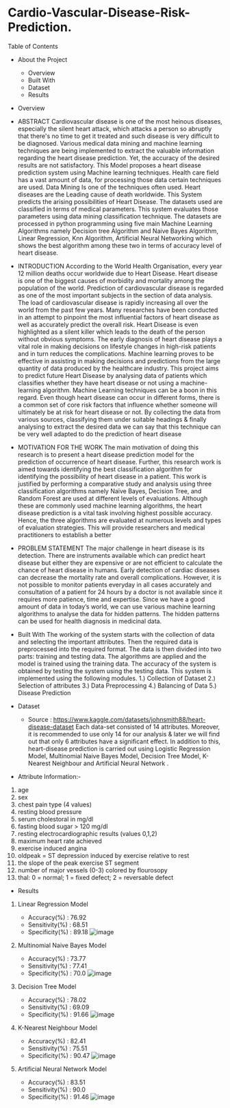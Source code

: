 # Cardio-Vascular-Disease-Risk-Prediction.
Table of Contents
* About the Project
  * Overview
  * Built With
  * Dataset
  * Results
  
* Overview

* ABSTRACT
Cardiovascular disease is one of the most heinous diseases, especially the silent
heart attack, which attacks a person so abruptly that there's no time to get it treated
and such disease is very difficult to be diagnosed. Various medical data mining and
machine learning techniques are being implemented to extract the valuable
information regarding the heart disease prediction. Yet, the accuracy of the desired
results are not satisfactory. This Model proposes a heart disease prediction system
using Machine learning techniques. Health care field has a vast amount of data, for
processing those data certain techniques are used. Data Mining Is one of the
techniques often used. Heart diseases are the Leading cause of death worldwide.
This System predicts the arising possibilities of Heart Disease. The datasets used
are classified in terms of medical parameters. This system evaluates those
parameters using data mining classification technique. The datasets are processed
in python programming using five main Machine Learning Algorithms namely
Decision tree Algorithm and Naive Bayes Algorithm, Linear Regression, Knn
Algorithm, Artificial Neural Networking which shows the best algorithm among
these two in terms of accuracy level of heart disease.

 * INTRODUCTION
 According to the World Health Organisation, every year 12 million deaths
occur worldwide due to Heart Disease. Heart disease is one of the biggest causes of
morbidity and mortality among the population of the world. Prediction of
cardiovascular disease is regarded as one of the most important subjects in the
section of data analysis. The load of cardiovascular disease is rapidly increasing all
over the world from the past few years. Many researches have been conducted in
an attempt to pinpoint the most influential factors of heart disease as well as
accurately predict the overall risk. Heart Disease is even highlighted as a silent
killer which leads to the death of the person without obvious symptoms. The early
diagnosis of heart disease plays a vital role in making decisions on lifestyle
changes in high-risk patients and in turn reduces the complications.
Machine learning proves to be effective in assisting in making decisions and
predictions from the large quantity of data produced by the healthcare industry.
This project aims to predict future Heart Disease by analysing data of patients
which classifies whether they have heart disease or not using a machine-learning
algorithm. Machine Learning techniques can be a boon in this regard. Even though
heart disease can occur in different forms, there is a common set of core risk
factors that influence whether someone will ultimately be at risk for heart disease
or not. By collecting the data from various sources, classifying them under suitable
headings & finally analysing to extract the desired data we can say that this
technique can be very well adapted to do the prediction of heart disease

* MOTIVATION FOR THE WORK
The main motivation of doing this research is to present a heart disease
prediction model for the prediction of occurrence of heart disease. Further, this
research work is aimed towards identifying the best classification algorithm for
identifying the possibility of heart disease in a patient. This work is justified by
performing a comparative study and analysis using three classification algorithms
namely Naïve Bayes, Decision Tree, and Random Forest are used at different levels
of evaluations. Although these are commonly used machine learning algorithms,
the heart disease prediction is a vital task involving highest possible accuracy.
Hence, the three algorithms are evaluated at numerous levels and types of
evaluation strategies. This will provide researchers and medical practitioners to
establish a better

* PROBLEM STATEMENT
The major challenge in heart disease is its detection. There are instruments
available which can predict heart disease but either they are expensive or are not
efficient to calculate the chance of heart disease in humans. Early detection of
cardiac diseases can decrease the mortality rate and overall complications.
However, it is not possible to monitor patients everyday in all cases accurately and
consultation of a patient for 24 hours by a doctor is not available since it requires
more patience, time and expertise. Since we have a good amount of data in today’s
world, we can use various machine learning algorithms to analyse the data for
hidden patterns. The hidden patterns can be used for health diagnosis in medicinal
data.


* Built With
The working of the system starts with the collection of data and selecting
the important attributes. Then the required data is preprocessed into the required
format. The data is then divided into two parts: training and testing data. The
algorithms are applied and the model is trained using the training data. The
accuracy of the system is obtained by testing the system using the testing data. This
system is implemented using the following modules.
1.) Collection of Dataset
2.) Selection of attributes
3.) Data Preprocessing
4.) Balancing of Data
5.) Disease Prediction

* Dataset

  * Source : https://www.kaggle.com/datasets/johnsmith88/heart-disease-dataset
  Each data-set consisted of 14 attributes.
  Moreover, it is recommended to use only 14 for our analysis & later we will find out that only 6 attributes have a significant effect.
  In addition to this, heart-disease prediction is carried out using Logistic Regression Model, Multinomial Naive Bayes Model, Decision Tree Model, K-Nearest Neighbour and Artificial Neural Network .
 * Attribute Information:-
1) age
2) sex
3) chest pain type (4 values)
4) resting blood pressure
5) serum cholestoral in mg/dl
6) fasting blood sugar > 120 mg/dl
7) resting electrocardiographic results (values 0,1,2)
8) maximum heart rate achieved
9) exercise induced angina
10) oldpeak = ST depression induced by exercise relative to rest
11) the slope of the peak exercise ST segment
12) number of major vessels (0-3) colored by flourosopy
13) thal: 0 = normal; 1 = fixed defect; 2 = reversable defect

* Results 
1) Linear Regression Model
   * Accuracy(%) : 76.92
   * Sensitivity(%) : 68.51
   * Specificity(%) : 89.18
   ![image](https://user-images.githubusercontent.com/108573409/211609157-e0f7ef7e-163d-4411-b7a5-12ac8fe865ca.png)

2) Multinomial Naive Bayes Model
   * Accuracy(%) : 73.77
   * Sensitivity(%) : 77.41
   * Specificity(%) : 70.0
   ![image](https://user-images.githubusercontent.com/108573409/211609217-3047edb4-ac20-423f-b08e-ee9ec4567b8d.png)

3) Decision Tree Model
   * Accuracy(%) : 78.02
   * Sensitivity(%) : 69.09
   * Specificity(%) : 91.66
   ![image](https://user-images.githubusercontent.com/108573409/211609285-a7b82f4c-622b-4d97-b8c2-a824396a11b4.png)

4) K-Nearest Neighbour Model
   * Accuracy(%) : 82.41
   * Sensitivity(%) : 75.51
   * Specificity(%) : 90.47
   ![image](https://user-images.githubusercontent.com/108573409/211609321-9e5938d7-90fe-4a77-bd0a-1b6d8794a995.png)

5) Artificial Neural Network Model
   * Accuracy(%) : 83.51
   * Sensitivity(%) : 90.0
   * Specificity(%) : 91.46 
![image](https://user-images.githubusercontent.com/108573409/211609368-d026ad99-9715-455e-bbbd-9fb35ae6a344.png)

